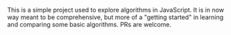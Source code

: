 This is a simple project used to explore algorithms in JavaScript. It is in now way meant to be comprehensive,
but more of a "getting started" in learning and comparing some basic algorithms. PRs are welcome.

